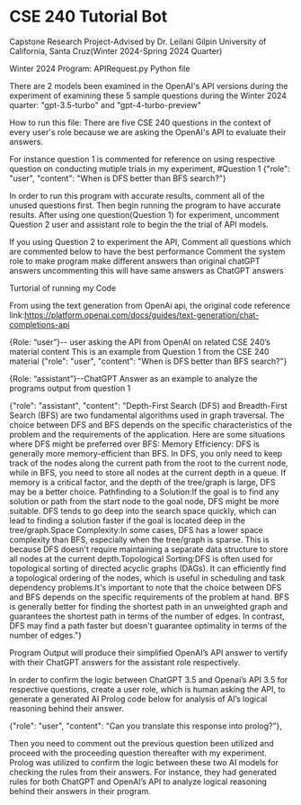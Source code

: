 # CSE 240 Tutorial Bot 
Capstone Research Project-Advised by Dr. Leilani Gilpin University of California, Santa Cruz(Winter 2024-Spring 2024 Quarter)


Winter 2024 Program: APIRequest.py Python file

There are 2 models been examined in the OpenAI's API versions during the experiment of examining these 5 sample questions during the Winter 2024 quarter: "gpt-3.5-turbo" and "gpt-4-turbo-preview"

How to run this file:
There are five CSE 240 questions in the context of every user's role because we are asking the OpenAI's API to evaluate their answers. 

For instance question 1 is commented for reference on using respective question on conducting mutiple trials in my experiment,
#Question 1
{"role": "user", "content": "When is DFS better than BFS search?"}

In order to run this program with accurate results, comment all of the unused questions first. Then begin running the program to have 
accurate results. After using one question(Question 1) for experiment, uncomment Question 2 user and assistant role to begin the the trial
of API models.

If you using Question 2 to experiment the API, Comment all questions which are commented below to have the best performance 
Comment the system role to make program make different answers than original chatGPT answers uncommenting this will have same answers as ChatGPT answers

Turtorial of running my Code

From using the text generation from OpenAi api, the original code reference link:https://platform.openai.com/docs/guides/text-generation/chat-completions-api

{Role: “user”}-- user asking the API from OpenAI on related CSE 240’s material content
This is an example from Question 1 from the CSE 240 material
{"role": "user", "content": "When is DFS better than BFS search?"}

{Role: “assistant”}--ChatGPT Answer as an example to analyze the programs output from question 1

{"role": "assistant", "content": "Depth-First Search (DFS) and Breadth-First Search (BFS) are two fundamental algorithms used in graph traversal. The choice between DFS and BFS depends on the specific characteristics of the problem and the requirements of the application. Here are some situations where DFS might be preferred over BFS: Memory Efficiency:  DFS is generally more memory-efficient than BFS. In DFS, you only need to keep track of the nodes along the current path from the root to the current node, while in BFS, you need to store all nodes at the current depth in a queue. If memory is a critical factor, and the depth of the tree/graph is large, DFS may be a better choice. Pathfinding to a Solution:If the goal is to find any solution or path from the start node to the goal node, DFS might be more suitable. DFS tends to go deep into the search space quickly, which can lead to finding a solution faster if the goal is located deep in the tree/graph.Space Complexity:In some cases, DFS has a lower space complexity than BFS, especially when the tree/graph is sparse. This is because DFS doesn't require maintaining a separate data structure to store all nodes at the current depth.Topological Sorting:DFS is often used for topological sorting of directed acyclic graphs (DAGs). It can efficiently find a topological ordering of the nodes, which is useful in scheduling and task dependency problems.It's important to note that the choice between DFS and BFS depends on the specific requirements of the problem at hand. BFS is generally better for finding the shortest path in an unweighted graph and guarantees the shortest path in terms of the number of edges. In contrast, DFS may find a path faster but doesn't guarantee optimality in terms of the number of edges."}

Program Output will produce their simplified OpenAI’s API answer to vertify with their ChatGPT answers for the assistant role respectively.

In order to confirm the logic between ChatGPT 3.5 and Openai’s API 3.5 for respective questions, create a user role, which is human asking the API, to generate a generated AI Prolog code below for analysis of AI’s logical reasoning behind their answer.

{"role": "user", "content": "Can you translate this response into prolog?"},

Then you need to comment out the previous question been utilized and proceed with the proceeding question thereafter with my experiment. 
Prolog was utilized to confirm the logic between these two AI models for checking the rules from their answers. For instance, they had generated rules for both ChatGPT and OpenAI’s API to analyze logical reasoning behind their answers in their program. 


